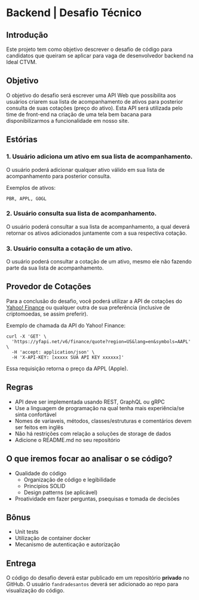 # Backend | Desafio Técnico

## Introdução

Este projeto tem como objetivo descrever o desafio de código para candidatos que queiram se aplicar para vaga de desenvolvedor backend na Ideal CTVM.

## Objetivo

O objetivo do desafio será escrever uma API Web que possibilita aos usuários criarem sua lista de acompanhamento de ativos para posterior consulta de suas cotações (preço do ativo). Esta API será utilizada pelo time de front-end na criação de uma tela bem bacana para disponibilizarmos a funcionalidade em nosso site.

## Estórias

### 1. Usuário adiciona um ativo em sua lista de acompanhamento.

O usuário poderá adicionar qualquer ativo válido em sua lista de acompanhamento para posterior consulta.

Exemplos de ativos:

```
PBR, APPL, GOGL
```

### 2. Usuário consulta sua lista de acompanhamento.

O usuário poderá consultar a sua lista de acompanhamento, a qual deverá retornar os ativos adicionados juntamente com a sua respectiva cotação.


### 3. Usuário consulta a cotação de um ativo.

O usuário poderá consultar a cotação de um ativo, mesmo ele não fazendo parte da sua lista de acompanhamento.


## Provedor de Cotações

Para a conclusão do desafio, você poderá utilizar a API de cotações do [Yahoo! Finance](http://yahoofinanceapi.com) ou qualquer outra de sua preferência (inclusive de criptomoedas, se assim preferir). 

Exemplo de chamada da API do Yahoo! Finance:

``` 
curl -X 'GET' \
  'https://yfapi.net/v6/finance/quote?region=US&lang=en&symbols=AAPL' \
  -H 'accept: application/json' \
  -H 'X-API-KEY: [xxxxx SUA API KEY xxxxxx]'
```

Essa requisição retorna o preço da APPL (Apple).

## Regras

* API deve ser implementada usando REST, GraphQL ou gRPC
* Use a linguagem de programação na qual tenha mais experiência/se sinta confortável
* Nomes de variaveis, métodos, classes/estruturas e comentários devem ser feitos em inglês
* Não há restrições com relação a soluções de storage de dados
* Adicione o README.md no seu repositório

## O que iremos focar ao analisar o se código?

* Qualidade do código
  * Organização de código e legibilidade
  * Principios SOLID
  * Design patterns (se aplicável)
* Proatividade em fazer perguntas, psequisas e tomada de decisões

## Bônus

* Unit tests
* Utilização de container docker
* Mecanismo de autenticação e autorização

## Entrega

O código do desafio deverá estar publicado em um repositório **privado** no GitHub. O usuário ```fandradesantos``` deverá ser adicionado ao repo para visualização do código.
